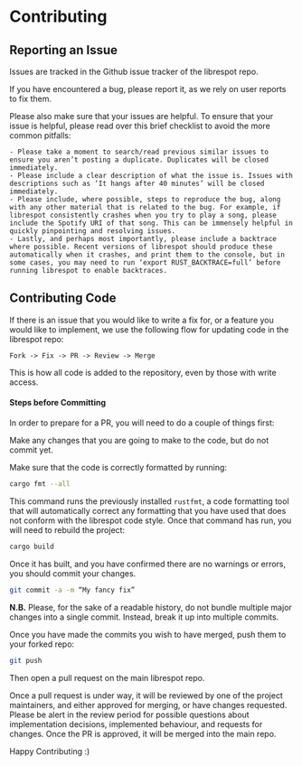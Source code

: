 # Contributing

## Reporting an Issue

Issues are tracked in the Github issue tracker of the librespot repo.

If you have encountered a bug, please report it, as we rely on user reports to fix them.

Please also make sure that your issues are helpful. To ensure that your issue is helpful, please read over this brief checklist to avoid the more common pitfalls:

	- Please take a moment to search/read previous similar issues to ensure you aren’t posting a duplicate. Duplicates will be closed immediately.
	- Please include a clear description of what the issue is. Issues with descriptions such as ‘It hangs after 40 minutes’ will be closed immediately.
	- Please include, where possible, steps to reproduce the bug, along with any other material that is related to the bug. For example, if librespot consistently crashes when you try to play a song, please include the Spotify URI of that song. This can be immensely helpful in quickly pinpointing and resolving issues.
	- Lastly, and perhaps most importantly, please include a backtrace where possible. Recent versions of librespot should produce these automatically when it crashes, and print them to the console, but in some cases, you may need to run ‘export RUST_BACKTRACE=full’ before running librespot to enable backtraces.

## Contributing Code

If there is an issue that you would like to write a fix for, or a feature you would like to implement, we use the following flow for updating code in the librespot repo:

```
Fork -> Fix -> PR -> Review -> Merge
```

This is how all code is added to the repository, even by those with write access.

#### Steps before Committing

In order to prepare for a PR, you will need to do a couple of things first:

Make any changes that you are going to make to the code, but do not commit yet.

Make sure that the code is correctly formatted by running:
```bash
cargo fmt --all
```

This command runs the previously installed ```rustfmt```, a code formatting tool that will automatically correct any formatting that you have used that does not conform with the librespot code style. Once that command has run, you will need to rebuild the project:

```bash
cargo build
```

Once it has built, and you have confirmed there are no warnings or errors, you should commit your changes.

```bash
git commit -a -m “My fancy fix”
```

**N.B.** Please, for the sake of a readable history, do not bundle multiple major changes into a single commit. Instead, break it up into multiple commits.

Once you have made the commits you wish to have merged, push them to your forked repo:

```bash
git push
```

Then open a pull request on the main librespot repo.

Once a pull request is under way, it will be reviewed by one of the project maintainers, and either approved for merging, or have changes requested. Please be alert in the review period for possible questions about implementation decisions, implemented behaviour, and requests for changes. Once the PR is approved, it will be merged into the main repo.

Happy Contributing :)
